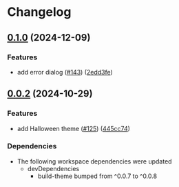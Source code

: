# Changelog

## [0.1.0](https://github.com/muxinc/player.style/compare/@player.style/halloween@0.0.2...@player.style/halloween@0.1.0) (2024-12-09)


### Features

* add error dialog ([#143](https://github.com/muxinc/player.style/issues/143)) ([2edd3fe](https://github.com/muxinc/player.style/commit/2edd3fec8b54d187c45dd88d13ac73a3b616c373))

## [0.0.2](https://github.com/muxinc/player.style/compare/@player.style/halloween-v0.0.1...@player.style/halloween@0.0.2) (2024-10-29)


### Features

* add Halloween theme ([#125](https://github.com/muxinc/player.style/issues/125)) ([445cc74](https://github.com/muxinc/player.style/commit/445cc74bc2e84765ae03d9c35aad80e92f1774e6))


### Dependencies

* The following workspace dependencies were updated
  * devDependencies
    * build-theme bumped from ^0.0.7 to ^0.0.8
